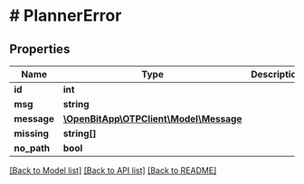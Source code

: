 # # PlannerError

## Properties

Name | Type | Description | Notes
------------ | ------------- | ------------- | -------------
**id** | **int** |  | [optional]
**msg** | **string** |  | [optional]
**message** | [**\OpenBitApp\OTPClient\Model\Message**](Message.md) |  | [optional]
**missing** | **string[]** |  | [optional]
**no_path** | **bool** |  | [optional]

[[Back to Model list]](../../README.md#models) [[Back to API list]](../../README.md#endpoints) [[Back to README]](../../README.md)
